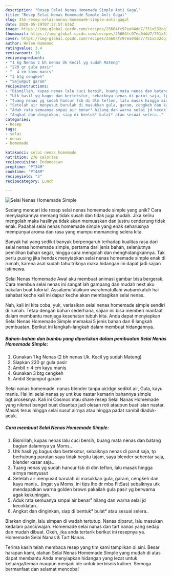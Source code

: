 ```yaml
---
description: "Resep Selai Nenas Homemade Simple Anti Gagal"
title: "Resep Selai Nenas Homemade Simple Anti Gagal"
slug: 255-resep-selai-nenas-homemade-simple-anti-gagal
date: 2020-05-29T07:37:57.636Z
image: https://img-global.cpcdn.com/recipes/25604fc97ea04dd7/751x532cq70/selai-nenas-homemade-simple-foto-resep-utama.jpg
thumbnail: https://img-global.cpcdn.com/recipes/25604fc97ea04dd7/751x532cq70/selai-nenas-homemade-simple-foto-resep-utama.jpg
cover: https://img-global.cpcdn.com/recipes/25604fc97ea04dd7/751x532cq70/selai-nenas-homemade-simple-foto-resep-utama.jpg
author: Helen Hammond
ratingvalue: 3.4
reviewcount: 10
recipeingredient:
- "1 kg Nenas 2 bh nenas Uk Kecil yg sudah Mateng"
- "220 gr gula pasir"
- "  4 cm kayu manis"
- "3 btg cengkeh"
- "Sejumput garam"
recipeinstructions:
- "Bismillah, kupas nenas lalu cuci bersih, buang mata nenas dan batang bagian dalamnya ya Moms.."
- "Utk hasil yg bagus dan bertekstur, sebaiknya nenas di parut saja, tp berhubung parutan saya tidak begitu tajam, saya blender sebentar saja, blender kasar saja.."
- "Tuang nenas yg sudah hancur tsb di dlm teflon, lalu masak hingga airnya menyusut"
- "Setelah air menyusut barulah di masukkan gula, garam, cengkeh dan kayu manis.. (ingat ya Moms, ini tips lho dr mba FitSas) sebaiknya utk mendapatkan warna golden brown pakailah gula pasir yg berwarna agak kekuningan.."
- "Aduk rata semuanya smpai air benar² hilang dan warna selai jd kecoklatan.."
- "Angkat dan dinginkan, siap di bentuk² bulat² atau sesuai selera.."
categories:
- Resep
tags:
- selai
- nenas
- homemade

katakunci: selai nenas homemade 
nutrition: 276 calories
recipecuisine: Indonesian
preptime: "PT34M"
cooktime: "PT48M"
recipeyield: "3"
recipecategory: Lunch

---
```



![Selai Nenas Homemade Simple](https://img-global.cpcdn.com/recipes/25604fc97ea04dd7/751x532cq70/selai-nenas-homemade-simple-foto-resep-utama.jpg)

Sedang mencari ide resep selai nenas homemade simple yang unik? Cara menyiapkannya memang tidak susah dan tidak juga mudah. Jika keliru mengolah maka hasilnya tidak akan memuaskan dan justru cenderung tidak enak. Padahal selai nenas homemade simple yang enak seharusnya mempunyai aroma dan rasa yang mampu memancing selera kita.

Banyak hal yang sedikit banyak berpengaruh terhadap kualitas rasa dari selai nenas homemade simple, pertama dari jenis bahan, selanjutnya pemilihan bahan segar, hingga cara mengolah dan menghidangkannya. Tak perlu pusing jika hendak menyiapkan selai nenas homemade simple enak di rumah, karena asal sudah tahu triknya maka hidangan ini dapat jadi sajian istimewa.

Selai Nenas Homemade Awal aku membuat animasi gambar bisa bergerak. Cara membua selai nenas ini sangat lah gampang dan mudah next aku bakalan buat tutorial. Assalamu&#39;alaikum warahmatullahi wabarokatuh hai sahabat keche kali ini dapur keche akan membagikan selai nenas.


Nah, kali ini kita coba, yuk, variasikan selai nenas homemade simple sendiri di rumah. Tetap dengan bahan sederhana, sajian ini bisa memberi manfaat dalam membantu menjaga kesehatan tubuh kita. Anda dapat menyiapkan Selai Nenas Homemade Simple memakai 5 jenis bahan dan 6 langkah pembuatan. Berikut ini langkah-langkah dalam membuat hidangannya.

<!--inarticleads1-->

##### Bahan-bahan dan bumbu yang diperlukan dalam pembuatan Selai Nenas Homemade Simple:

1. Gunakan 1 kg Nenas (2 bh nenas Uk. Kecil yg sudah Mateng)
1. Siapkan 220 gr gula pasir
1. Ambil  ± 4 cm kayu manis
1. Gunakan 3 btg cengkeh
1. Ambil Sejumput garam


Selai nanas homemade. nanas blender tanpa air/dgn sedikit air, Gula, kayu manis. Hai ini selai nanas sy unt kue nastar kemarin bahannya simple bgt.prosesnya. Kali ini Cosmos mau share resep Selai Nanas Homemade yang nikmat banget buat disantap jadi olesan roti ataupun buat isian nastar. Masak terus hingga selai susut airnya atau hingga padat sambil diaduk-aduk. 

<!--inarticleads2-->

##### Cara membuat Selai Nenas Homemade Simple:

1. Bismillah, kupas nenas lalu cuci bersih, buang mata nenas dan batang bagian dalamnya ya Moms..
1. Utk hasil yg bagus dan bertekstur, sebaiknya nenas di parut saja, tp berhubung parutan saya tidak begitu tajam, saya blender sebentar saja, blender kasar saja..
1. Tuang nenas yg sudah hancur tsb di dlm teflon, lalu masak hingga airnya menyusut
1. Setelah air menyusut barulah di masukkan gula, garam, cengkeh dan kayu manis.. (ingat ya Moms, ini tips lho dr mba FitSas) sebaiknya utk mendapatkan warna golden brown pakailah gula pasir yg berwarna agak kekuningan..
1. Aduk rata semuanya smpai air benar² hilang dan warna selai jd kecoklatan..
1. Angkat dan dinginkan, siap di bentuk² bulat² atau sesuai selera..


Biarkan dingin, lalu simpan di wadah tertutup. Nanas diparut, lalu masukan kedalam panci/wajan. Homemade selai nanas dan tart nanas yang sedap dan mudah dibuat. Okeh, jika anda tertarik berikut ini resepnya ya. Homemade Selai Nanas &amp; Tart Nanas. 

Terima kasih telah membaca resep yang tim kami tampilkan di sini. Besar harapan kami, olahan Selai Nenas Homemade Simple yang mudah di atas dapat membantu Anda menyiapkan hidangan yang lezat untuk keluarga/teman maupun menjadi ide untuk berbisnis kuliner. Semoga bermanfaat dan selamat mencoba!

